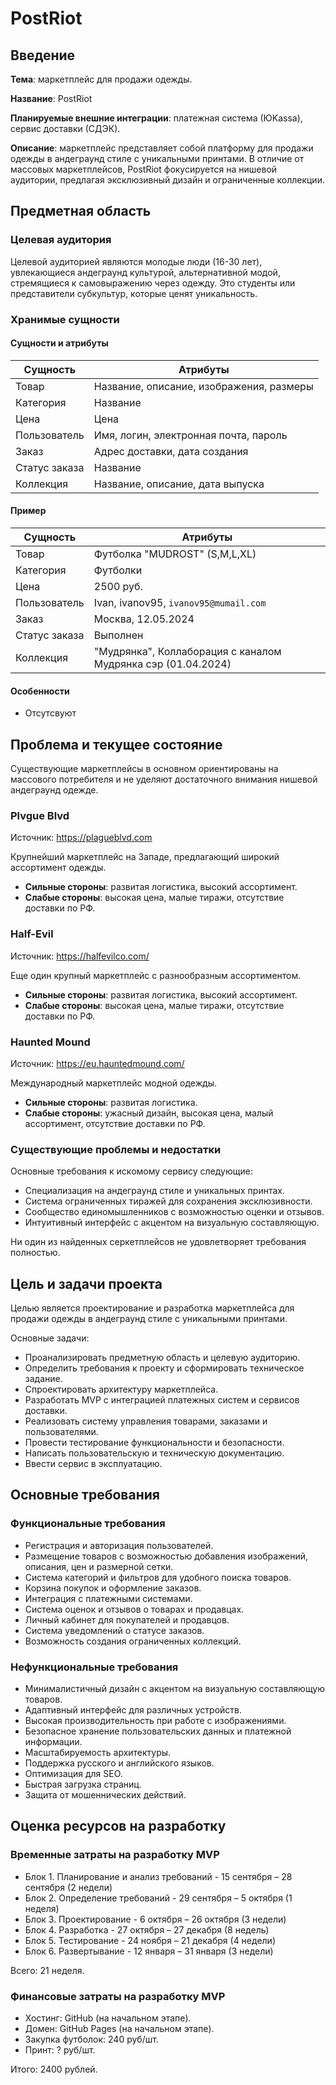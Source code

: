 # PostRiot

## Введение

**Тема**: маркетплейс для продажи одежды.

**Название**: PostRiot

**Планируемые внешние интеграции**: платежная система (ЮKassa), сервис доставки (СДЭК).

**Описание**: маркетплейс представляет собой платформу для продажи одежды в андеграунд стиле с уникальными принтами. В отличие от массовых маркетплейсов, PostRiot фокусируется на нишевой аудитории, предлагая эксклюзивный дизайн и ограниченные коллекции.

## Предметная область

### Целевая аудитория

Целевой аудиторией являются молодые люди (16-30 лет), увлекающиеся андеграунд культурой, альтернативной модой, стремящиеся к самовыражению через одежду. Это студенты или представители субкультур, которые ценят уникальность.

### Хранимые сущности

#### Сущности и атрибуты

| Сущность      | Атрибуты                                 |
| ------------- | ---------------------------------------- |
| Товар         | Название, описание, изображения, размеры |
| Категория     | Название                                 |
| Цена          | Цена                                     |
| Пользователь  | Имя, логин, электронная почта, пароль    |
| Заказ         | Адрес доставки, дата создания            |
| Статус заказа | Название                                 |
| Коллекция     | Название, описание, дата выпуска         |

#### Пример

| Сущность      | Атрибуты                                                     |
| ------------- | ------------------------------------------------------------ |
| Товар         | Футболка "MUDROST" (S,M,L,XL)                                |
| Категория     | Футболки                                                     |
| Цена          | 2500 руб.                                                    |
| Пользователь  | Ivan, ivanov95, `ivanov95@mumail.com`                        |
| Заказ         | Москва, 12.05.2024                                           |
| Статус заказа | Выполнен                                                     |
| Коллекция     | "Мудрянка", Коллаборация с каналом Мудрянка сэр (01.04.2024) |
#### Особенности

- Отсутсвуют

## Проблема и текущее состояние

Существующие маркетплейсы в основном ориентированы на массового потребителя и не уделяют достаточного внимания нишевой андеграунд одежде.

### Plvgue Blvd

Источник: https://plagueblvd.com

Крупнейший маркетплейс на Западе, предлагающий широкий ассортимент одежды.

- **Сильные стороны**: развитая логистика, высокий ассортимент.
- **Слабые стороны**: высокая цена, малые тиражи, отсутствие доставки по РФ.

### Half-Evil

Источник: https://halfevilco.com/

Еще один крупный маркетплейс с разнообразным ассортиментом.

- **Сильные стороны**: развитая логистика, высокий ассортимент.
- **Слабые стороны**: высокая цена, малые тиражи, отсутствие доставки по РФ.

### Haunted Mound

Источник: https://eu.hauntedmound.com/

Международный маркетплейс модной одежды.

- **Сильные стороны**: развитая логистика.
- **Слабые стороны**: ужасный дизайн, высокая цена, малый ассортимент, отсутствие доставки по РФ.

### Существующие проблемы и недостатки

Основные требования к искомому сервису следующие:

- Специализация на андеграунд стиле и уникальных принтах.
- Система ограниченных тиражей для сохранения эксклюзивности.
- Сообщество единомышленников с возможностью оценки и отзывов.
- Интуитивный интерфейс с акцентом на визуальную составляющую.


Ни один из найденных серкетплейсов не удовлетворяет требования полностью.

## Цель и задачи проекта

Целью является проектирование и разработка маркетплейса для продажи одежды в андеграунд стиле с уникальными принтами.

Основные задачи:

- Проанализировать предметную область и целевую аудиторию.
- Определить требования к проекту и сформировать техническое задание.
- Спроектировать архитектуру маркетплейса.
- Разработать MVP с интеграцией платежных систем и сервисов доставки.
- Реализовать систему управления товарами, заказами и пользователями.
- Провести тестирование функциональности и безопасности.
- Написать пользовательскую и техническую документацию.
- Ввести сервис в эксплуатацию.

## Основные требования

### Функциональные требования

- Регистрация и авторизация пользователей.
- Размещение товаров с возможностью добавления изображений, описания, цен и размерной сетки.
- Система категорий и фильтров для удобного поиска товаров.
- Корзина покупок и оформление заказов.
- Интеграция с платежными системами.
- Система оценок и отзывов о товарах и продавцах.
- Личный кабинет для покупателей и продавцов.
- Система уведомлений о статусе заказов.
- Возможность создания ограниченных коллекций.
    

### Нефункциональные требования

- Минималистичный дизайн с акцентом на визуальную составляющую товаров.
- Адаптивный интерфейс для различных устройств.
- Высокая производительность при работе с изображениями.
- Безопасное хранение пользовательских данных и платежной информации.
- Масштабируемость архитектуры.
- Поддержка русского и английского языков.
- Оптимизация для SEO.
- Быстрая загрузка страниц.
- Защита от мошеннических действий.

## Оценка ресурсов на разработку

### Временные затраты на разработку MVP

- Блок 1. Планирование и анализ требований - 15 сентября – 28 сентября (2 недели)
- Блок 2. Определение требований - 29 сентября – 5 октября (1 неделя)
- Блок 3. Проектирование - 6 октября – 26 октября (3 недели)
- Блок 4. Разработка - 27 октября – 27 декабря (8 недель)
- Блок 5. Тестирование - 24 ноября – 21 декабря (4 недели)
- Блок 6. Развертывание - 12 января – 31 января (3 недели)

Всего: 21 неделя.

### Финансовые затраты на разработку MVP
- Хостинг: GitHub (на начальном этапе).
- Домен: GitHub Pages (на начальном этапе).
- Закупка футболок: 240 руб/шт.
- Принт: ? руб/шт.

Итого: 2400 рублей.
